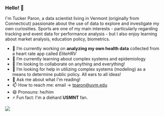 ### Hello! 👋

I'm Tucker Paron, a data scientist living in Vermont (originally from Connecticut) passionate about the use of data to explore and investigate my own curiosities. Sports are one of my main interests - particularly regarding tracking and event data for performance analysis - but I also enjoy learning about market analysis, education policy, biometrics.

- 🔭 I’m currently working on **analyzing my own health data** collected from a heart rate app called *EliteHRV*
- 🌱 I’m currently learning about complex systems and epidemiology
- 👯 I’m looking to collaborate on anything and everything!
- 🤔 I’m looking for help in utilizing complex systems (modeling) as a means to determine public policy. All ears to all ideas!
- 💬 Ask me about what I'm reading!
- 📫 How to reach me: email → tparon@uvm.edu
- 😄 Pronouns: he/him
- ⚡ Fun fact: I'm a diehard **USMNT** fan.

<img src="https://github-readme-stats.vercel.app/api?username=tuckerparon&&show_icons=true&title_color=ffffff&icon_color=bb2acf&text_color=daf7dc&bg_color=151515">
